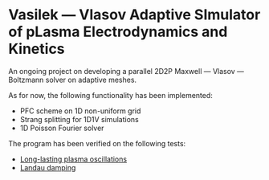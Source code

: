 # Vasilek — Vlasov Adaptive SImulator of pLasma Electrodynamics and Kinetics

An ongoing project on developing a parallel 2D2P Maxwell — Vlasov — Boltzmann solver on adaptive meshes.

As for now, the following functionality has been implemented:
* PFC scheme on 1D non-uniform grid
* Strang splitting for 1D1V simulations
* 1D Poisson Fourier solver

The program has been verified on the following tests:
* [Long-lasting plasma oscillations](verification/plasma-oscillations-1d1v.html)
* [Landau damping](verification/landau-damping-1d1v.html)
